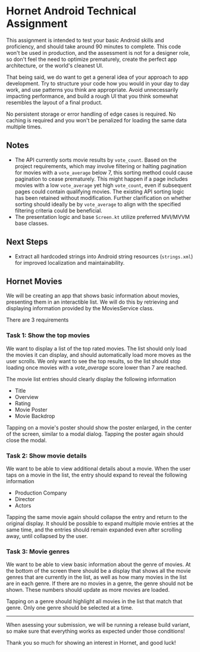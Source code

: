 # Hornet Android Technical Assignment

This assignment is intended to test your basic Android skills and proficiency, and should take
around 90 minutes to complete. This code won't be used in production, and the assessment is not for
a designer role, so don't feel the need to optimize prematurely, create the perfect app
architecture, or the world's cleanest UI.

That being said, we do want to get a general idea of your approach to app development. Try to
structure your code how you would in your day to day work, and use patterns you think are
appropriate. Avoid unnecessarily impacting performance, and build a rough UI that you think somewhat
resembles the layout of a final product.

No persistent storage or error handling of edge cases is required. No caching is required and you
won't be penalized for loading the same data multiple times.

## Notes

- The API currently sorts movie results by `vote_count`. Based on the project requirements, which may involve filtering or halting pagination for movies with a `vote_average` below 7, this sorting method could cause pagination to cease prematurely. This might happen if a page includes movies with a low `vote_average` yet high `vote_count`, even if subsequent pages could contain qualifying movies. The existing API sorting logic has been retained without modification. Further clarification on whether sorting should ideally be by `vote_average` to align with the specified filtering criteria could be beneficial.
- The presentation logic and base `Screen.kt` utilize preferred MVI/MVVM base classes.

## Next Steps

- Extract all hardcoded strings into Android string resources (`strings.xml`) for improved localization and maintainability.




## Hornet Movies

We will be creating an app that shows basic information about movies, presenting them in an
interactible list. We will do this by retrieving and displaying information provided by the
MoviesService class.

There are 3 requirements

### Task 1: Show the top movies

We want to display a list of the top rated movies. The list should only load the movies it can
display, and should automatically load more moves as the user scrolls. We only want to see the top
results, so the list should stop loading once movies with a _vote_average_ score lower than 7 are
reached.

The movie list entries should clearly display the following information

- Title
- Overview
- Rating
- Movie Poster
- Movie Backdrop

Tapping on a movie's poster should show the poster enlarged, in the center of the screen, similar to
a modal dialog. Tapping the poster again should close the modal.

### Task 2: Show movie details

We want to be able to view additional details about a movie. When the user taps on a movie in the
list, the entry should expand to reveal the following information

- Production Company
- Director
- Actors

Tapping the same movie again should collapse the entry and return to the original display. It should
be possible to expand multiple movie entries at the same time, and the entries should remain
expanded even after scrolling away, until collapsed by the user.

### Task 3: Movie genres

We want to be able to view basic information about the genre of movies. At the bottom of the screen
there should be a display that shows all the movie genres that are currently in the list, as well as
how many movies in the list are in each genre. If there are no movies in a genre, the genre should
not be shown. These numbers should update as more movies are loaded.

Tapping on a genre should highlight all movies in the list that match that genre. Only one genre
should be selected at a time.

---

When asessing your submission, we will be running a release build variant, so make sure that
everything works as expected under those conditions!

Thank you so much for showing an interest in Hornet, and good luck!

